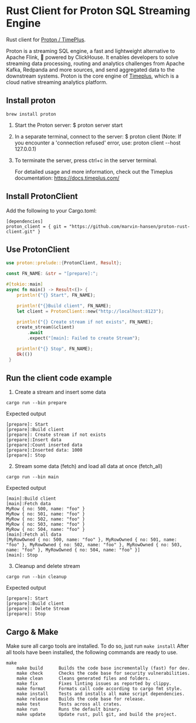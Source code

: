 

#  Rust Client for Proton SQL Streaming Engine
 
Rust client for [Proton / TimePlus]([url](https://www.timeplus.com/)https://www.timeplus.com/). 

Proton is a streaming SQL engine, a fast and lightweight alternative to Apache Flink, 🚀 powered by ClickHouse. It enables developers to solve streaming data processing, routing and analytics challenges from Apache Kafka, Redpanda and more sources, and send aggregated data to the downstream systems. Proton is the core engine of [Timeplus](https://timeplus.com), which is a cloud native streaming analytics platform.


## Install proton

```
brew install proton
```

1. Start the Proton server:
   $ proton server start

2. In a separate terminal, connect to the server:
   $ proton client
   (Note: If you encounter a 'connection refused' error, use: proton client --host 127.0.0.1)

3. To terminate the server, press ctrl+c in the server terminal.

   For detailed usage and more information, check out the Timeplus documentation:
   https://docs.timeplus.com/


## Install ProtonClient

Add the following to your Cargo.toml:

```
[dependencies]
proton_client = { git = "https://github.com/marvin-hansen/proton-rust-client.git" }
```

[//]: # ( After Crate release on crates.io)

[//]: # (```)

[//]: # ([dependencies])

[//]: # (proton_client =  { version = "0.1.0"})

[//]: # (```)


## Use ProtonClient

```Rust
use proton::prelude::{ProtonClient, Result};

const FN_NAME: &str = "[prepare]:";

#[tokio::main]
async fn main() -> Result<()> {
    println!("{} Start", FN_NAME);

    println!("{}Build client", FN_NAME);
    let client = ProtonClient::new("http://localhost:8123");

    println!("{} Create stream if not exists", FN_NAME);
    create_stream(&client)
        .await
        .expect("[main]: Failed to create Stream");

    println!("{} Stop", FN_NAME);
    Ok(())
 }
```


## Run the client code example

1) Create a stream and insert some data

```
cargo run --bin prepare
```

Expected output

```
[prepare]: Start
[prepare]:Build client
[prepare]: Create stream if not exists
[prepare]:Insert data
[prepare]:Count inserted data
[prepare]:Inserted data: 1000
[prepare]: Stop
```

2) Stream some data (fetch) and load all data at once (fetch_all)

```
cargo run --bin main
```

Expected output

```
[main]:Build client
[main]:Fetch data
MyRow { no: 500, name: "foo" }
MyRow { no: 501, name: "foo" }
MyRow { no: 502, name: "foo" }
MyRow { no: 503, name: "foo" }
MyRow { no: 504, name: "foo" }
[main]:Fetch all data
[MyRowOwned { no: 500, name: "foo" }, MyRowOwned { no: 501, name: "foo" }, MyRowOwned { no: 502, name: "foo" }, MyRowOwned { no: 503, name: "foo" }, MyRowOwned { no: 504, name: "foo" }]
[main]: Stop
```

3) Cleanup and delete stream


```
cargo run --bin cleanup
```

Expected output

```
[prepare]: Start
[prepare]:Build client
[prepare]: Delete Stream
[prepare]: Stop
```


## Cargo & Make

Make sure all cargo tools are installed. To do so, just run ```make install```
After all tools have been installed, the following commands are ready to use.
```
make
    make build   	Builds the code base incrementally (fast) for dev.
    make check   	Checks the code base for security vulnerabilities.
    make clean   	Cleans generated files and folders.
    make fix   		Fixes linting issues as reported by clippy.
    make format   	Formats call code according to cargo fmt style.
    make install   	Tests and installs all make script dependencies.
    make release   	Builds the code base for release.
    make test   	Tests across all crates.
    make run   		Runs the default binary.
    make update   	Update rust, pull git, and build the project.
```